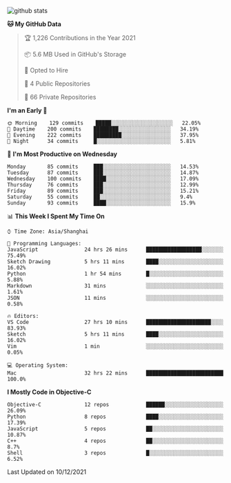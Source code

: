 
![github stats](https://github-readme-stats.vercel.app/api?username=ChesterYue&show_icons=true&count_private=true)

<!-- ![wakatime](https://github-readme-stats.vercel.app/api/wakatime?username=ChesterYue&layout=compact) -->

<!-- ![wakatime](https://github-readme-stats.vercel.app/api/top-langs/?username=ChesterYue&layout=compact) -->

<!--START_SECTION:waka-->
**🐱 My GitHub Data** 

> 🏆 1,226 Contributions in the Year 2021
 > 
> 📦 5.6 MB Used in GitHub's Storage 
 > 
> 💼 Opted to Hire
 > 
> 📜 4 Public Repositories 
 > 
> 🔑 66 Private Repositories  
 > 
**I'm an Early 🐤** 

```text
🌞 Morning    129 commits    █████░░░░░░░░░░░░░░░░░░░░   22.05% 
🌆 Daytime    200 commits    ████████░░░░░░░░░░░░░░░░░   34.19% 
🌃 Evening    222 commits    █████████░░░░░░░░░░░░░░░░   37.95% 
🌙 Night      34 commits     █░░░░░░░░░░░░░░░░░░░░░░░░   5.81%

```
📅 **I'm Most Productive on Wednesday** 

```text
Monday       85 commits     ███░░░░░░░░░░░░░░░░░░░░░░   14.53% 
Tuesday      87 commits     ███░░░░░░░░░░░░░░░░░░░░░░   14.87% 
Wednesday    100 commits    ████░░░░░░░░░░░░░░░░░░░░░   17.09% 
Thursday     76 commits     ███░░░░░░░░░░░░░░░░░░░░░░   12.99% 
Friday       89 commits     ███░░░░░░░░░░░░░░░░░░░░░░   15.21% 
Saturday     55 commits     ██░░░░░░░░░░░░░░░░░░░░░░░   9.4% 
Sunday       93 commits     ████░░░░░░░░░░░░░░░░░░░░░   15.9%

```


📊 **This Week I Spent My Time On** 

```text
⌚︎ Time Zone: Asia/Shanghai

💬 Programming Languages: 
JavaScript               24 hrs 26 mins      ██████████████████░░░░░░░   75.49% 
Sketch Drawing           5 hrs 11 mins       ████░░░░░░░░░░░░░░░░░░░░░   16.02% 
Python                   1 hr 54 mins        █░░░░░░░░░░░░░░░░░░░░░░░░   5.88% 
Markdown                 31 mins             ░░░░░░░░░░░░░░░░░░░░░░░░░   1.61% 
JSON                     11 mins             ░░░░░░░░░░░░░░░░░░░░░░░░░   0.58%

🔥 Editors: 
VS Code                  27 hrs 10 mins      █████████████████████░░░░   83.93% 
Sketch                   5 hrs 11 mins       ████░░░░░░░░░░░░░░░░░░░░░   16.02% 
Vim                      1 min               ░░░░░░░░░░░░░░░░░░░░░░░░░   0.05%

💻 Operating System: 
Mac                      32 hrs 22 mins      █████████████████████████   100.0%

```

**I Mostly Code in Objective-C** 

```text
Objective-C              12 repos            ██████░░░░░░░░░░░░░░░░░░░   26.09% 
Python                   8 repos             ████░░░░░░░░░░░░░░░░░░░░░   17.39% 
JavaScript               5 repos             ██░░░░░░░░░░░░░░░░░░░░░░░   10.87% 
C++                      4 repos             ██░░░░░░░░░░░░░░░░░░░░░░░   8.7% 
Shell                    3 repos             █░░░░░░░░░░░░░░░░░░░░░░░░   6.52%

```



 Last Updated on 10/12/2021
<!--END_SECTION:waka-->